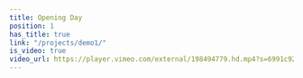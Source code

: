 ```yaml
---
title: Opening Day
position: 1
has_title: true
link: "/projects/demo1/"
is_video: true
video_url: https://player.vimeo.com/external/198494779.hd.mp4?s=6991c92272b45296a042326918a8b8b636d5c1a3&profile_id=174
---
```



